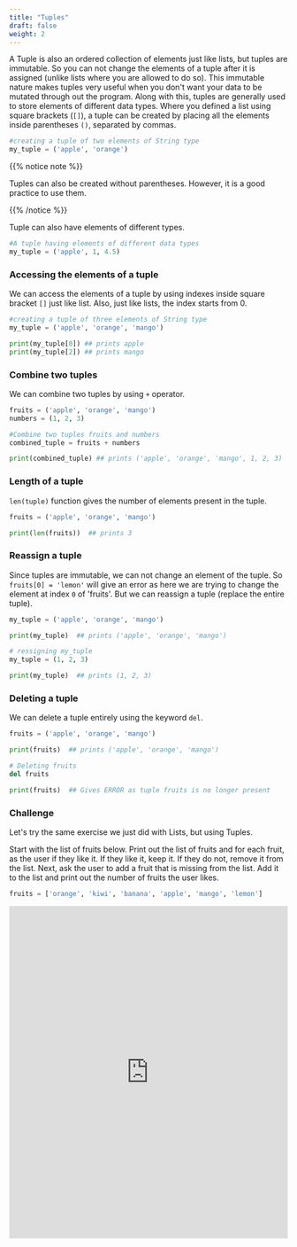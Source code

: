 ```yaml
---
title: "Tuples"
draft: false
weight: 2
---
```


A Tuple is also an ordered collection of elements just like lists, but tuples are immutable. So you can not change the elements of a tuple after it is assigned (unlike lists where you are allowed to do so). This immutable nature makes tuples very useful when you don't want your data to be mutated through out the program. Along with this, tuples are generally used to store elements of different data types. Where you defined a list using square brackets (`[]`), a tuple can be created by placing all the elements inside parentheses `()`, separated by commas. 

```python
#creating a tuple of two elements of String type 
my_tuple = ('apple', 'orange')
```

{{% notice note %}}

Tuples can also be created without parentheses. However, it is a good practice to use them.

{{% /notice %}}

Tuple can also have elements of different types.

```python
#A tuple having elements of different data types
my_tuple = ('apple', 1, 4.5)
```

### Accessing the elements of a tuple

We can access the elements of a tuple by using indexes inside square bracket `[]` just like list. Also, just like lists, the index starts from 0. 

```python
#creating a tuple of three elements of String type 
my_tuple = ('apple', 'orange', 'mango')

print(my_tuple[0]) ## prints apple
print(my_tuple[2]) ## prints mango
```

### Combine two tuples

We can combine two tuples by using `+` operator.

```python
fruits = ('apple', 'orange', 'mango')
numbers = (1, 2, 3)

#Combine two tuples fruits and numbers
combined_tuple = fruits + numbers

print(combined_tuple) ## prints ('apple', 'orange', 'mango', 1, 2, 3)
```

### Length of a tuple

`len(tuple)` function gives the number of elements present in the tuple.

```python
fruits = ('apple', 'orange', 'mango')

print(len(fruits))  ## prints 3
```

### Reassign a tuple

Since tuples are immutable, we can not change an element of the tuple. So `fruits[0] = 'lemon'` will give an error as here we are trying to change the element at index `0` of 'fruits'.
But we can reassign a tuple (replace the entire tuple).

```python
my_tuple = ('apple', 'orange', 'mango')

print(my_tuple)  ## prints ('apple', 'orange', 'mango')

# ressigning my_tuple
my_tuple = (1, 2, 3) 

print(my_tuple)  ## prints (1, 2, 3)
```

### Deleting a tuple

We can delete a tuple entirely using the keyword `del`.


```python
fruits = ('apple', 'orange', 'mango')

print(fruits)  ## prints ('apple', 'orange', 'mango')

# Deleting fruits
del fruits 

print(fruits)  ## Gives ERROR as tuple fruits is no longer present 
```

### Challenge
Let's try the same exercise we just did with Lists, but using Tuples.  

Start with the list of fruits below. Print out the list of fruits and for each fruit, as the user if they like it. If they like it, keep it. If they do not, remove it from the list. Next, ask the user to add a fruit that is missing from the list. Add it to the list and print out the number of fruits the user likes.

```python
fruits = ['orange', 'kiwi', 'banana', 'apple', 'mango', 'lemon']
```

<iframe height="600px" width="100%" 
 src="https://repl.it/@nuevofoundation/python-blank?lite=true" scrolling="no" frameborder="no" allowtransparency="true" allowfullscreen="true" sandbox="allow-forms allow-pointer-lock allow-popups allow-same-origin allow-scripts allow-modals"></iframe>